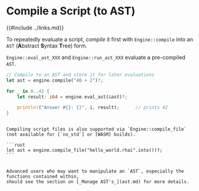 Compile a Script (to AST)
========================

{{#include ../links.md}}

To repeatedly evaluate a script, _compile_ it first with `Engine::compile` into an `AST`
(**A**bstract **S**yntax **T**ree) form.

`Engine::eval_ast_XXX` and `Engine::run_ast_XXX` evaluate a pre-compiled `AST`.

```rust
// Compile to an AST and store it for later evaluations
let ast = engine.compile("40 + 2")?;

for _ in 0..42 {
    let result: i64 = engine.eval_ast(&ast)?;

    println!("Answer #{}: {}", i, result);      // prints 42
}
```

~~~admonish tip.small "Tip: Compile script file"

Compiling script files is also supported via `Engine::compile_file`
(not available for [`no_std`] or [WASM] builds).

```rust
let ast = engine.compile_file("hello_world.rhai".into())?;
```
~~~

~~~admonish info.small "`AST` manipulation API"

Advanced users who may want to manipulate an `AST`, especially the functions contained within,
should see the section on [_Manage AST's_](ast.md) for more details.
~~~
